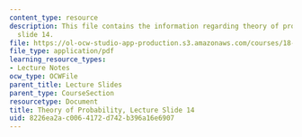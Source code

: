 ```yaml
---
content_type: resource
description: This file contains the information regarding theory of probability, lecture
  slide 14.
file: https://ol-ocw-studio-app-production.s3.amazonaws.com/courses/18-175-theory-of-probability-spring-2014/8226ea2ac0064172d742b396a16e6907_MIT18_175S14_Lecture14.pdf
file_type: application/pdf
learning_resource_types:
- Lecture Notes
ocw_type: OCWFile
parent_title: Lecture Slides
parent_type: CourseSection
resourcetype: Document
title: Theory of Probability, Lecture Slide 14
uid: 8226ea2a-c006-4172-d742-b396a16e6907
---
```

